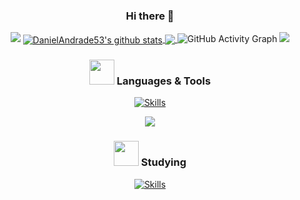 <div align="center">

### Hi there 👋

<img src="https://capsule-render.vercel.app/api?type=cylinder&color=0:74b5fa,50:4493f8,100:beaafc&height=5&width=100&section=divider&animation=blinking"/>
  
<a href="https://github.com/DanielAndrade53/github-readme-stats">
  <img align="center" src="https://github-readme-stats.vercel.app/api?username=DanielAndrade53&show_icons=true&include_all_commits=true&theme=tokyonight&hide_border=true&rank_icon=github" alt="DanielAndrade53's github stats" />
</a> 
<a href="https://github.com/DanielAndrade53/github-readme-stats">
  <img align="center" src="https://github-readme-stats.vercel.app/api/top-langs/?username=DanielAndrade53&layout=compact&theme=tokyonight&hide_border=true&langs_count=10" />
</a>
  
<img src="https://github-readme-activity-graph.vercel.app/graph?username=DanielAndrade53&bg_color=0D1117&color=00FF00&line=4493f8&point=00FF00&area=true&hide_border=true&title_color=00FF00" alt="GitHub Activity Graph"/>
  
<img src="https://capsule-render.vercel.app/api?type=cylinder&color=0:74b5fa,50:4493f8,100:beaafc&height=5&width=100&section=divider&animation=blinking"/>

###  <img src="https://em-content.zobj.net/source/microsoft-teams/337/writing-hand_270d-fe0f.png" width="40px" /> Languages & Tools

<!-- [![Skills](https://skillicons.dev/icons?i=haskell,c,cs,cpp,java,bash,powershell,git,github,clion,pycharm,idea,visualstudio,vscode,linux,cmake,html,react,&perline=7)](https://skillicons.dev) -->
[![Skills](https://skillicons.dev/icons?i=haskell,c,cs,cpp,java,python,powershell,git,github,clion,pycharm,idea,visualstudio,vscode,cmake,html,react,&perline=14)](https://skillicons.dev)

<img src="https://capsule-render.vercel.app/api?type=cylinder&color=0:74b5fa,50:4493f8,100:beaafc&height=5&width=100&section=divider&animation=blinking"/>

<!-- Por enquanto esta este emoji do :boooks mas pretendo alterar para o da microsoft teams -->
### <img src="https://emojicdn.elk.sh/📚" width="40px" /> Studying

[![Skills](https://skillicons.dev/icons?i=go,docker,aws,&perline=14)](https://skillicons.dev)

<!--[](https://komarev.com/ghpvc/?username=DanielAndrade53&color=blueviolet&label=PROFILE+VIEWS&abbreviated=true) -->

<!--
**DanielAndrade53/DanielAndrade53** is a ✨ _special_ ✨ repository because its `README.md` (this file) appears on your GitHub profile.

Here are some ideas to get you started:

- 🔭 I’m currently working on ...
- 🌱 I’m currently learning ...
- 👯 I’m looking to collaborate on ...
- 🤔 I’m looking for help with ...
- 💬 Ask me about ...
- 📫 How to reach me: ...
- 😄 Pronouns: ...
- ⚡ Fun fact: ...
-->
